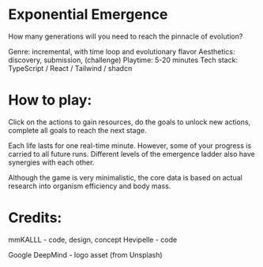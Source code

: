 # Exponential Emergence

How many generations will you need to reach the pinnacle of evolution?

Genre: incremental, with time loop and evolutionary flavor
Aesthetics: discovery, submission, (challenge)
Playtime: 5-20 minutes
Tech stack: TypeScript / React / Tailwind / shadcn

# How to play:

Click on the actions to gain resources, do the goals to unlock new actions, complete all goals to reach the next stage.

Each life lasts for one real-time minute. However, some of your progress is carried to all future runs. Different levels of the emergence ladder also have synergies with each other.

Although the game is very minimalistic, the core data is based on actual research into organism efficiency and body mass.

# Credits:

mmKALLL - code, design, concept
Hevipelle - code

Google DeepMind - logo asset (from Unsplash)
